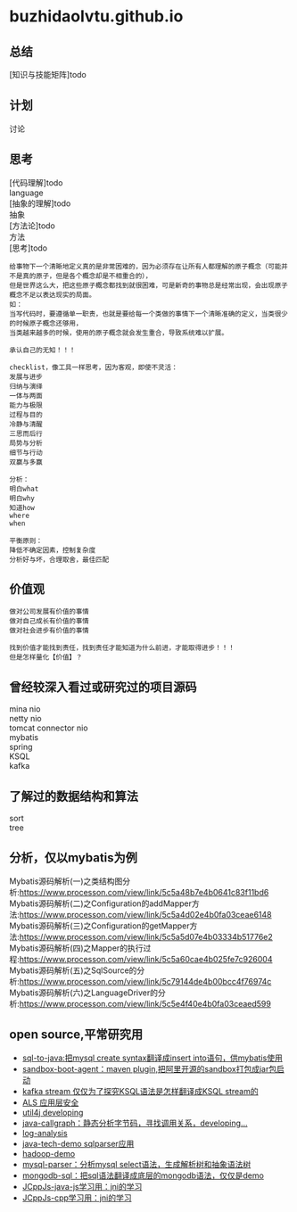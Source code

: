 # buzhidaolvtu.github.io

## 总结
[知识与技能矩阵]todo

## 计划
讨论

## 思考
[代码理解]todo   
language  
[抽象的理解]todo    
抽象  
[方法论]todo    
方法  
[思考]todo    
```text
给事物下一个清晰地定义真的是非常困难的，因为必须存在让所有人都理解的原子概念（可能并不是真的原子，但是各个概念却是不相重合的），
但是世界这么大，把这些原子概念都找到就很困难，可是新奇的事物总是经常出现，会出现原子概念不足以表达现实的局面。
如：
当写代码时，要遵循单一职责，也就是要给每一个类做的事情下一个清晰准确的定义，当类很少的时候原子概念还够用，
当类越来越多的时候，使用的原子概念就会发生重合，导致系统难以扩展。

承认自己的无知！！！

checklist，像工具一样思考，因为客观，即使不灵活：
发展与进步  
归纳与演绎  
一体与两面      
能力与极限  
过程与目的   
冷静与清醒   
三思而后行  
局势与分析  
细节与行动    
双赢与多赢

分析：  
明白what
明白why
知道how
where
when

平衡原则：
降低不确定因素，控制复杂度
分析好与坏，合理取舍，最佳匹配
```

## 价值观
```text
做对公司发展有价值的事情
做对自己成长有价值的事情
做对社会进步有价值的事情

找到价值才能找到责任，找到责任才能知道为什么前进，才能取得进步！！！
但是怎样量化【价值】？
```

## 曾经较深入看过或研究过的项目源码
mina nio  
netty nio  
tomcat connector nio  
mybatis  
spring  
KSQL  
kafka  

## 了解过的数据结构和算法
sort  
tree

## 分析，仅以mybatis为例
Mybatis源码解析(一)之类结构图分析:https://www.processon.com/view/link/5c5a48b7e4b0641c83f11bd6  
Mybatis源码解析(二)之Configuration的addMapper方法:https://www.processon.com/view/link/5c5a4d02e4b0fa03ceae6148  
Mybatis源码解析(三)之Configuration的getMapper方法:https://www.processon.com/view/link/5c5a5d07e4b03334b51776e2  
Mybatis源码解析(四)之Mapper的执行过程:https://www.processon.com/view/link/5c5a60cae4b025fe7c926004  
Mybatis源码解析(五)之SqlSource的分析:https://www.processon.com/view/link/5c79144de4b00bcc4f76974c  
Mybatis源码解析(六)之LanguageDriver的分析:https://www.processon.com/view/link/5c5e4f40e4b0fa03ceaed599  

## open source,平常研究用
- [sql-to-java:把mysql create syntax翻译成insert into语句，供mybatis使用](https://github.com/buzhidaolvtu/sql-to-java)
- [sandbox-boot-agent：maven plugin,把阿里开源的sandbox打包成jar包启动](https://github.com/buzhidaolvtu/sandbox-boot-agent)
- [kafka stream 仅仅为了探究KSQL语法是怎样翻译成KSQL stream的](https://github.com/buzhidaolvtu/kstream-learn)
- [ALS 应用层安全](https://github.com/buzhidaolvtu/ALS.git)
- [util4j developing](https://github.com/buzhidaolvtu/util4j.git)
- [java-callgraph：静态分析字节码，寻找调用关系，developing...](https://github.com/buzhidaolvtu/java-callgraph.git)
- [log-analysis](https://github.com/buzhidaolvtu/log-analysis.git)
- [java-tech-demo sqlparser应用](https://github.com/buzhidaolvtu/java-tech-demo.git)
- [hadoop-demo](https://github.com/buzhidaolvtu/hadoop-demo.git)
- [mysql-parser：分析mysql select语法，生成解析树和抽象语法树](https://github.com/buzhidaolvtu/mysql-parser.git)
- [mongodb-sql：把sql语法翻译成底层的mongodb语法，仅仅是demo](https://github.com/buzhidaolvtu/mongodb-sql.git)
- [JCppJs-java-js学习用：jni的学习](https://github.com/buzhidaolvtu/JCppJs-java-js.git)
- [JCppJs-cpp学习用：jni的学习](https://github.com/buzhidaolvtu/JCppJs-cpp.git)
